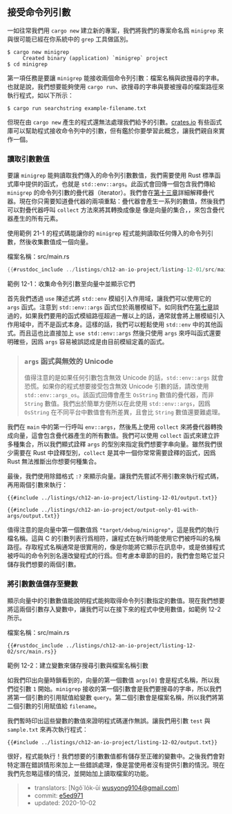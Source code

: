 ## 接受命令列引數

一如往常我們用 `cargo new` 建立新的專案，我們將我們的專案命名爲 `minigrep` 來與很可能已經在你系統中的 `grep` 工具做區別。

```console
$ cargo new minigrep
     Created binary (application) `minigrep` project
$ cd minigrep
```

第一項任務是要讓 `minigrep` 能接收兩個命令列引數：檔案名稱與欲搜尋的字串。也就是說，我們想要能夠使用 `cargo run`、欲搜尋的字串與要被搜尋的檔案路徑來執行程式，如以下所示：

```console
$ cargo run searchstring example-filename.txt
```

但現在由 `cargo new` 產生的程式還無法處理我們給予的引數。[crates.io](https://crates.io/) 有些函式庫可以幫助程式接收命令列中的引數，但有鑑於你要學習此概念，讓我們親自來實作一個。

### 讀取引數數值

要讓 `minigrep` 能夠讀取我們傳入的命令列引數數值，我們需要使用 Rust 標準函式庫中提供的函式，也就是 `std::env::args`。此函式會回傳一個包含我們傳給 `minigrep` 的命令列引數的疊代器（iterator）。我們會在[第十三章][ch13]<!-- ignore -->詳細解釋疊代器。現在你只需要知道疊代器的兩項重點：疊代器會產生一系列的數值，然後我們可以對疊代器呼叫 `collect` 方法來將其轉換成像是 像是向量的集合，，來包含疊代器產生的所有元素。

使用範例 21-1 的程式碼能讓你的 `minigrep` 程式能夠讀取任何傳入的命令列引數，然後收集數值成一個向量。

<span class="filename">檔案名稱：src/main.rs</span>

```rust
{{#rustdoc_include ../listings/ch12-an-io-project/listing-12-01/src/main.rs}}
```

<span class="caption">範例 12-1：收集命令列引數至向量中並顯示它們</span>

首先我們透過 `use` 陳述式將 `std::env` 模組引入作用域，讓我們可以使用它的 `args` 函式。注意到 `std::env::args` 函式位於兩層模組下。如同我們在[第七章][ch7-idiomatic-use]<!-- ignore -->談過的，如果我們要用的函式模組路徑超過一層以上的話，通常就會將上層模組引入作用域中，而不是函式本身。這樣的話，我們可以輕鬆使用 `std::env` 中的其他函式。而且這也比直接加上 `use std::env::args` 然後只使用 `args` 來呼叫函式還要明確些，因爲 `args` 容易被誤認成是由目前模組定義的函式。

> ### `args` 函式與無效的 Unicode
>
> 值得注意的是如果任何引數包含無效 Unicode 的話，`std::env::args` 就會恐慌。如果你的程式想要接受包含無效 Unicode 引數的話，請改使用 `std::env::args_os`。該函式回傳會產生 `OsString` 數值的疊代器，而非 `String` 數值。我們出於簡單方便所以在此使用 `std::env::args`，因爲 `OsString` 在不同平台中數值會有所差異，且會比 `String` 數值還要難處理。

我們在 `main` 中的第一行呼叫 `env::args`，然後馬上使用 `collect` 來將疊代器轉換成向量，這會包含疊代器產生的所有數值。我們可以使用 `collect` 函式來建立許多種集合，所以我們顯式詮釋 `args` 的型別來指定我們想要字串向量。雖然我們很少需要在 Rust 中詮釋型別，`collect` 是其中一個你常常需要詮釋的函式，因爲 Rust 無法推斷出你想要何種集合。

最後，我們使用除錯格式 `:?` 來顯示向量。讓我們先嘗試不用引數來執行程式碼，再用兩個引數來執行：

```console
{{#include ../listings/ch12-an-io-project/listing-12-01/output.txt}}
```

```console
{{#include ../listings/ch12-an-io-project/output-only-01-with-args/output.txt}}
```

值得注意的是向量中第一個數值爲 `"target/debug/minigrep"`，這是我們的執行檔名稱。這與 C 的引數列表行爲相符，讓程式在執行時能使用它們被呼叫的名稱路徑。存取程式名稱通常是很實用的，像是你能將它顯示在訊息中，或是依據程式被呼叫的命令列別名還改變程式的行爲。但考慮本章節的目的，我們會忽略它並只儲存我們想要的兩個引數。

### 將引數數值儲存至變數

顯示向量中的引數數值能說明程式能夠取得命令列引數指定的數值。現在我們想要將這兩個引數存入變數中，讓我們可以在接下來的程式中使用數值，如範例 12-2 所示。

<span class="filename">檔案名稱：src/main.rs</span>

```rust,should_panic
{{#rustdoc_include ../listings/ch12-an-io-project/listing-12-02/src/main.rs}}
```

<span class="caption">範例 12-2：建立變數來儲存搜尋引數與檔案名稱引數</span>

如我們印出向量時鎖看到的，向量的第一個數值 `args[0]` 會是程式名稱，所以我們從引數 `1` 開始。`minigrep` 接收的第一個引數會是我們要搜尋的字串，所以我們將第一個引數的引用賦值給變數 `query`。第二個引數會是檔案名稱，所以我們將第二個引數的引用賦值給 `filename`。

我們暫時印出這些變數的數值來證明程式碼運作無誤。讓我們用引數 `test` 與 `sample.txt` 來再次執行程式：

```console
{{#include ../listings/ch12-an-io-project/listing-12-02/output.txt}}
```

很好，程式能執行！我們想要的引數數值都有儲存至正確的變數中。之後我們會對特定潛在錯誤情形來加上一些錯誤處理，像是當使用者沒有提供引數的情況。現在我們先忽略這樣的情況，並開始加上讀取檔案的功能。

[ch13]: ch13-00-functional-features.html
[ch7-idiomatic-use]: ch07-04-bringing-paths-into-scope-with-the-use-keyword.html#creating-idiomatic-use-paths

> - translators: [Ngô͘ Io̍k-ūi <wusyong9104@gmail.com>]
> - commit: [e5ed971](https://github.com/rust-lang/book/blob/e5ed97128302d5fa45dbac0e64426bc7649a558c/src/ch12-01-accepting-command-line-arguments.md)
> - updated: 2020-10-02
